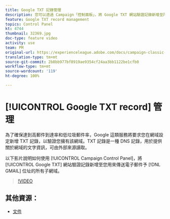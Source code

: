 ```yaml
---
title: Google TXT 記錄管理
description: 您可以透過 Campaign「控制面板」，將 Google TXT 網站驗證記錄新增至所有用於傳送電子郵件至 Gmail 地址的子網域。
feature: Google TXT record management
topics: Control Panel
kt: 4744
thumbnail: 32369.jpg
doc-type: feature video
activity: use
team: PM
original-url: https://experienceleague.adobe.com/docs/campaign-classic-learn/tutorials/administrating/control-panel-acc/google-txt-record-management.html
translation-type: tm+mt
source-git-commit: 2b8bb977bf8919ae9354cf24aa3bb1122be1cfb0
workflow-type: tm+mt
source-wordcount: '119'
ht-degree: 100%

---
```



# [!UICONTROL Google TXT record] 管理

為了確保達到高郵件到達率和低垃圾郵件率，Google 這類服務將要求您在網域設定新增 TXT 記錄，以驗證您擁有該網域。TXT 記錄是一種 DNS 記錄，用於提供關於網域的文字資訊，可由外部來源讀取。

以下影片說明如何使用 [!UICONTROL Campaign Control Panel]，將 [!UICONTROL Google TXT] 網站驗證記錄新增至您用來傳送電子郵件予 [!DNL GMAIL] 位址的所有子網域。

>[!VIDEO](https://video.tv.adobe.com/v/32369?quality=12)

## 其他資源：

* [文件](https://docs.adobe.com/content/help/zh-Hant/control-panel/using/subdomains-and-certificates/managing-txt-records.html)